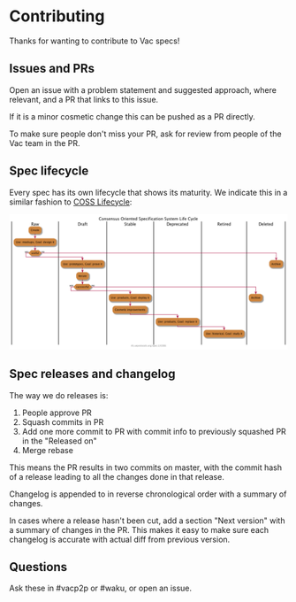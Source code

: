 # Contributing

Thanks for wanting to contribute to Vac specs!

## Issues and PRs

Open an issue with a problem statement and suggested approach, where relevant, and a PR that links to this issue.

If it is a minor cosmetic change this can be pushed as a PR directly.

To make sure people don't miss your PR, ask for review from people of the Vac team in the PR.

## Spec lifecycle

Every spec has its own lifecycle that shows its maturity. We indicate this in a similar fashion to [COSS Lifecycle](https://github.com/unprotocols/rfc/blob/master/2/README.md):

![](assets/lifecycle.png)

## Spec releases and changelog

The way we do releases is:

1. People approve PR
2. Squash commits in PR
3. Add one more commit to PR with commit info to previously squashed PR in the "Released on"
4. Merge rebase

This means the PR results in two commits on master, with the commit hash of a
release leading to all the changes done in that release.

Changelog is appended to in reverse chronological order with a summary of changes.

In cases where a release hasn't been cut, add a section "Next version" with a
summary of changes in the PR. This makes it easy to make sure each changelog is
accurate with actual diff from previous version.

## Questions

Ask these in #vacp2p or #waku, or open an issue.
